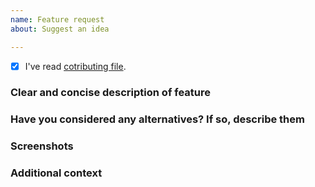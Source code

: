 ```yaml
---
name: Feature request
about: Suggest an idea

---
```


- [x] I've read [cotributing file](https://github.com/Prastiwar/RepositoryTemplate/tree/master/.github/CONTRIBUTING.md).
### **Clear and concise description of feature**

### **Have you considered any alternatives? If so, describe them**

### **Screenshots**

### **Additional context**
